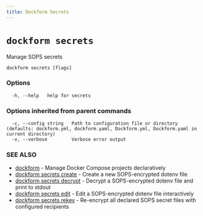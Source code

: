 ```yaml
---
title: Dockform Secrets
---
```


# `dockform secrets`

Manage SOPS secrets

```
dockform secrets [flags]
```

### Options

```
  -h, --help   help for secrets
```

### Options inherited from parent commands

```
  -c, --config string   Path to configuration file or directory (defaults: dockform.yml, dockform.yaml, Dockform.yml, Dockform.yaml in current directory)
  -v, --verbose         Verbose error output
```

### SEE ALSO

* [dockform](/docs/cli/dockform)	 - Manage Docker Compose projects declaratively
* [dockform secrets create](/docs/cli/dockform_secrets_create)	 - Create a new SOPS-encrypted dotenv file
* [dockform secrets decrypt](/docs/cli/dockform_secrets_decrypt)	 - Decrypt a SOPS-encrypted dotenv file and print to stdout
* [dockform secrets edit](/docs/cli/dockform_secrets_edit)	 - Edit a SOPS-encrypted dotenv file interactively
* [dockform secrets rekey](/docs/cli/dockform_secrets_rekey)	 - Re-encrypt all declared SOPS secret files with configured recipients


